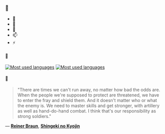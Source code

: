 ### 👋

- 🔭
- 🌱
- 💬
- 📫
- ⚡

#### 🧏

[![Most used languages](https://github-readme-stats-aynah.vercel.app/api/top-langs/?username=aynh&theme=solarized-dark&langs_count=6&layout=compact&hide_title=true)](https://github.com/anuraghazra/github-readme-stats#gh-dark-mode-only)
[![Most used languages](https://github-readme-stats-aynah.vercel.app/api/top-langs/?username=aynh&theme=solarized-light&langs_count=6&layout=compact&hide_title=true)](https://github.com/anuraghazra/github-readme-stats#gh-light-mode-only)

#### 💬

> "There are times we can't run away, no matter how bad the odds are. When the people we're supposed to protect are threatened, we have to enter the fray and shield them. And it doesn't matter who or what the enemy is. We need to master skills and get stronger, with artillery as well as hand-do-hand combat. I think that's our responsibility as strong soldiers."

&mdash; [**Reiner Braun**](https://myanimelist.net/character.php?q=Reiner%20Braun&cat=character), [**Shingeki no Kyojin**](https://myanimelist.net/search/all?q=Shingeki%20no%20Kyojin&cat=all)
